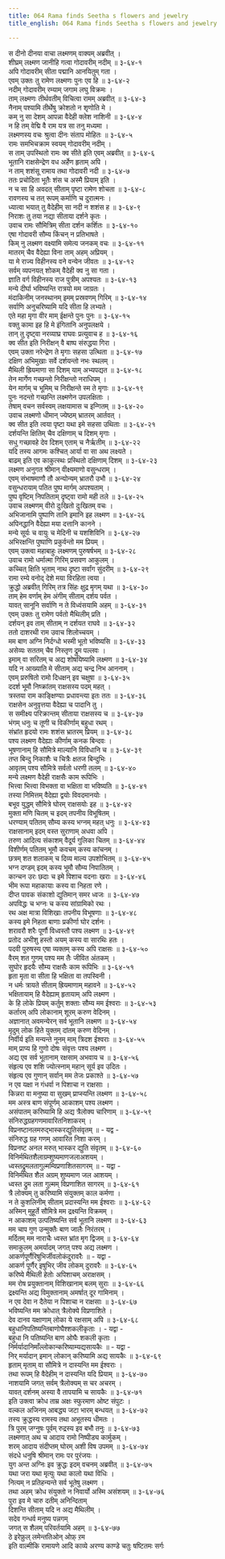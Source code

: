```yaml
---
title: 064 Rama finds Seetha s flowers and jewelry
title_english: 064 Rama finds Seetha s flowers and jewelry

---
```

स दीनो दीनया वाचा लक्ष्मणम् वाक्यम् अब्रवीत् ।  
शीघ्रम् लक्ष्मण जानीहि गत्वा गोदावरीम् नदीम् ॥ ३-६४-१  
अपि गोदावरीम् सीता पद्मानि आनयितुम् गता ।  
एवम् उक्तः तु रामेण लक्ष्मणः पुनः एव हि ॥ ३-६४-२  
नदीम् गोदावरीम् रम्याम् जगाम लघु विक्रमः ।  
ताम् लक्ष्मणः तीर्थवतीम् विचित्वा रामम् अब्रवीत् ॥ ३-६४-३  
नैनाम् पश्यामि तीर्थेषु क्रोशतो न शृणोति मे ।  
कम् नु सा देशम् आपन्ना वैदेही क्लेश नाशिनी ॥ ३-६४-४  
न हि तम् वेद्मि वै राम यत्र सा तनु मध्यमा ।  
लक्ष्मणस्य वचः श्रुत्वा दीनः संताप मोहितः ॥ ३-६४-५  
रामः समभिचक्राम स्वयम् गोदावरीम् नदीम् ।  
स ताम् उपस्थितो रामः क्व सीते इति एवम् अब्रवीत् ॥ ३-६४-६  
भूतानि राक्षसेन्द्रेण वध अर्हेण हृताम् अपि ।  
न ताम् शशंसू रामाय तथा गोदावरी नदी ॥ ३-६४-७  
ततः प्रचोदिता भूतैः शंस च अस्मै प्रियाम् इति ।  
न च सा हि अवदत् सीताम् पृष्टा रामेण शोचता ॥ ३-६४-८  
रावणस्य च तत् रूपम् कर्माणि च दुरात्मनः ।  
ध्यात्वा भयात् तु वैदेहीम् सा नदी न शशंस ह ॥ ३-६४-९  
निराशः तु तया नद्या सीताया दर्शने कृतः ।  
उवाच रामः सौमित्रिम् सीता दर्शन कर्शितः ॥ ३-६४-१०  
एषा गोदावरी सौम्य किंचन् न प्रतिभाषते ।  
किम् नु लक्ष्मण वक्ष्यामि समेत्य जनकम् वचः ॥ ३-६४-११  
मातरम् चैव वैदेह्या विना ताम् अहम् अप्रियम् ।  
या मे राज्य विहीनस्य वने वन्येन जीवतः ॥ ३-६४-१२  
सर्वम् व्यपनयत् शोकम् वैदेही क्व नु सा गता ।  
ज्ञाति वर्ग विहीनस्य राज पुत्रीम् अपश्यतः ॥ ३-६४-१३  
मन्ये दीर्घा भविष्यन्ति रात्रयो मम जाग्रतः ।  
मंदाकिनीम् जनस्थानम् इमम् प्रस्रवणम् गिरिम् ॥ ३-६४-१४  
सर्वाणि अनुचरिष्यामि यदि सीता हि लभ्यते ।  
एते महा मृगा वीर माम् ईक्षन्ते पुनः पुनः ॥ ३-६४-१५  
वक्तु कामा इह हि मे इंगितानि अनुपलक्षये ।  
तान् तु दृष्ट्वा नरव्याघ्र राघवः प्रत्युवाच ह ॥ ३-६४-१६  
क्व सीत इति निरीक्षन् वै बाष्प संरुद्धया गिरा ।  
एवम् उक्ता नरेन्द्रेण ते मृगाः सहसा उत्थिता ॥ ३-६४-१७  
दक्षिण अभिमुखाः सर्वे दर्शयन्तो नभः स्थलम् ।  
मैथिली ह्रियमाणा सा दिशम् याम् अभ्यपद्यत ॥ ३-६४-१८  
तेन मार्गेण गच्छन्तो निरीक्षन्तो नराधिपम् ।  
येन मार्गम् च भूमिम् च निरीक्षन्ते स्म ते मृगाः ॥ ३-६४-१९  
पुनः नदन्तो गच्छन्ति लक्ष्मणेन उपलक्षिताः ।  
तेषाम् वचन सर्वस्वम् लक्षयामास च इन्गितम् ॥ ३-६४-२०  
उवाच लक्ष्मणो धीमान् ज्येष्ठम् भ्रातरम् आर्तवत् ।  
क्व सीत इति त्वया पृष्टा यथा इमे सहसा उथिताः ॥ ३-६४-२१  
दर्शयन्ति क्षितिम् चैव दक्षिणाम् च दिशम् मृगाः ।  
सधु गच्छावहे देव दिशम् एताम् च नैर्ऋतीम् ॥ ३-६४-२२  
यदि तस्य आगमः कश्चित् आर्या वा सा अथ लक्ष्यते ।  
बाढम् इति एव काकुत्स्थः प्रस्थितो दक्षिणाम् दिशम् ॥ ३-६४-२३  
लक्ष्मण अनुगत श्रीमान् वीक्ष्यमाणो वसुन्धराम् ।  
एवम् संभाषमाणौ तौ अन्योन्यम् भ्रातरौ उभौ ॥ ३-६४-२४  
वसुन्धरायाम् पतित पुष्प मार्गम् अपश्यताम् ।  
पुष्प वृष्टिम् निपतिताम् दृष्ट्वा रामो मही तले ॥ ३-६४-२५  
उवाच लक्ष्मणम् वीरो दुःखितो दुःखितम् वचः ।  
अभिजानामि पुष्पाणि तानि इमानि इह लक्ष्मण ॥ ३-६४-२६  
अपिनद्धानि वैदेह्या मया दत्तानि कानने ।  
मन्ये सूर्यः च वायुः च मेदिनी च यशशिविनि ॥ ३-६४-२७  
अभिरक्षन्ति पुष्पाणि प्रकुर्वन्तो मम प्रियम् ।  
एवम् उक्त्वा महाबाहुः लक्ष्मणम् पुरुषर्षभम् ॥ ३-६४-२८  
उवाच रामो धर्मात्मा गिरिम् प्रसवण आकुलम् ।  
कच्चित् क्षिति भृताम् नाथ दृष्टा सर्वांग सुंदरीम् ॥ ३-६४-२९  
रामा रम्ये वनोद् देशे मया विरहिता त्वया ।  
क्रुद्धो अब्रवीत् गिरिम् तत्र सिंहः क्षुद्र मृगम् यथा ॥ ३-६४-३०  
ताम् हेम वर्णाम् हेम अंगीम् सीताम् दर्शय पर्वत ।  
यावत् सानूनि सर्वाणि न ते विध्वंसयामि अहम् ॥ ३-६४-३१  
एवम् उक्तः तु रामेण पर्वतो मैथिलीम् प्रति ।  
दर्शयन् इव ताम् सीताम् न दर्शयत राघवे ॥ ३-६४-३२  
ततो दाशरथी राम उवाच शिलोच्चयम् ।  
मम बाण अग्नि निर्दग्धो भस्मी भूतो भविष्यसि ॥ ३-६४-३३  
असेव्यः सततम् चैव निस्तृण द्रुम पल्लवः ।  
इमाम् वा सरितम् च अद्य शोषयिष्यामि लक्ष्मण ॥ ३-६४-३४  
यदि न आख्याति मे सीताम् अद्य चन्द्र निभ आननाम् ।  
एवम् प्ररुषितो रामो दिधक्षन् इव चक्षुषा ॥ ३-६४-३५  
ददर्श भूमौ निष्क्रांतम् राक्षसस्य पदम् महत् ।  
त्रस्तया राम काङ्क्षिण्याः प्रधावन्त्या इतः ततः ॥ ३-६४-३६  
राक्षसेन अनुवृत्तया वैदेह्या च पादानि तु ।  
स समीक्ष्य परिक्रान्तम् सीताया राक्षसस्य च ॥ ३-६४-३७  
भंगम् धनुः च तूणी च विकीर्णाम् बहुधा रथम् ।  
संभ्रांत हृदयो रामः शशंस भ्रातरम् प्रियम् ॥ ३-६४-३८  
पश्य लक्ष्मण वैदेह्याः कीर्णाम् कनक बिन्दवः ।  
भूषणानाम् हि सौमित्रे माल्यानि विविधानि च ॥ ३-६४-३९  
तप्त बिन्दु निकाशैः च चित्रैः क्षतज बिन्दुभिः ।  
आवृतम् पश्य सौमित्रे सर्वतो धरणी तलम् ॥ ३-६४-४०  
मन्ये लक्ष्मण वैदेही राक्षसैः काम रूपिभिः ।  
भित्त्वा भित्त्वा विभक्ता वा भक्षिता वा भविष्यति ॥ ३-६४-४१  
तस्या निमित्तम् वैदेह्या द्वयोः विवदमानयोः ।  
बभूव युद्धम् सौमित्रे घोरम् राक्षसयोः इह ॥ ३-६४-४२  
मुक्ता मणि चितम् च इदम् तपनीय विभूषितम् ।  
धरण्याम् पतितम् सौम्य कस्य भग्नम् महत् धनुः ॥ ३-६४-४३  
राक्षसानाम् इदम् वस्त सुराणाम् अधवा अपि ।  
तरुण आदित्य संकाशम् वैदूर्य गुलिका चितम् ॥ ३-६४-४४  
विशीर्णम् पतितम् भूमौ कवचम् कस्य कांचनम् ।  
छत्रम् शत शलाकम् च दिव्य माल्य उपशोभितम् ॥ ३-६४-४५  
भग्न दण्डम् इदम् कस्य भूमौ सौम्य निपातितम् ।  
कान्चन उरः छदाः च इमे पिशाच वदनाः खराः ॥ ३-६४-४६  
भीम रूपा महाकायाः कस्य वा निहता रणे ।  
दीप्त पावक संकाशो द्युतिमान् समर ध्वजः ॥ ३-६४-४७  
अपविद्धः च भग्नः च कस्य सांग्रामिको रथः ।  
रथ अक्ष मात्रा विशिखाः तपनीय विभूषणाः ॥ ३-६४-४८  
कस्य इमे निहता बाणाः प्रकीर्णा घोर दर्शनः ।  
शरावरौ शरैः पूर्णौ विध्वस्तौ पश्य लक्ष्मण ॥ ३-६४-४९  
प्रतोद अभीशु हस्तो अयम् कस्य वा सारथिः हतः ।  
पदवी पुरुषस्य एषा व्यक्तम् कस्य अपि राक्षसः ॥ ३-६४-५०  
वैरम् शत गुणम् पश्य मम तैः जीवित अंतकम् ।  
सुघोर हृदयैः सौम्य राक्षसैः काम रूपिभिः ॥ ३-६४-५१  
हृता मृता वा सीता हि भक्षिता वा तपस्विनी ।  
न धर्मः त्रायते सीताम् ह्रियमाणाम् महावने ॥ ३-६४-५२  
भक्षितायाम् हि वैदेह्याम् हृतायाम् अपि लक्ष्मण ।  
के हि लोके प्रियम् कर्तुम् शक्ताः सौम्य मम ईश्वराः ॥ ३-६४-५३  
कर्तारम् अपि लोकानाम् शूरम् करुण वेदिनम् ।  
अज्ञानात् अवमन्येरन् सर्व भूतानि लक्ष्मण ॥ ३-६४-५४  
मृदुम् लोक हिते युक्तम् दांतम् करुण वेदिनम् ।  
निर्वीर्य इति मन्यन्ते नूनम् माम् त्रिदश ईश्वराः ॥ ३-६४-५५  
माम् प्राप्य हि गुणो दोषः संवृत्तः पश्य लक्ष्मण ।  
अद्य एव सर्व भूतानाम् रक्षसाम् अभवाय च ॥ ३-६४-५६  
संहृत्य एव शशि ज्योत्स्नाम् महान् सूर्य इव उदितः ।  
संहृत्य एव गुणान् सर्वान् मम तेजः प्रकाश्ते ॥ ३-६४-५७  
न एव यक्षा न गंधर्वा न पिशाचा न राक्षसाः ।  
किन्नरा वा मनुष्या वा सुखम् प्राप्स्यन्ति लक्ष्मण ॥ ३-६४-५८  
मम अस्त्र बाण संपूर्णम् आकाशम् पश्य लक्ष्मण ।  
असंपातम् करिष्यामि हि अद्य त्रैलोक्य चारिणाम् ॥ ३-६४-५९  
संनिरुद्धग्रहगणमावारितनिशाकरम् ।  
विप्रनष्टानलमरुद्भास्करद्युतिसंवृतम् ॥ - यद्व -  
संनिरुद्ध ग्रह गणम् आवारित निशा करम् ।  
विप्रनष्ट अनल मरुत् भास्कर द्युति संवृतम् ॥ ३-६४-६०  
विनिर्मथितशैलाग्रम्शुष्यमाणजलाअशयम् ।  
ध्वस्तद्रुमलतागुल्मम्विप्रणाशितसागरम् ॥ - यद्वा -  
विनिर्मथित शैल अग्रम् शुष्यमाण जल आशयम् ।  
ध्वस्त द्रुम लता गुल्मम् विप्रणाशित सागरम् ॥ ३-६४-६१  
त्रै लोक्यम् तु करिष्यामि संयुक्तम् काल कर्मणा ।  
न ते कुशलिनीम् सीताम् प्रदास्यन्ति मम ईश्वराः ॥ ३-६४-६२  
अस्मिन् मुहूर्ते सौमित्रे मम द्रक्ष्यन्ति विक्रमम् ।  
न आकाशम् उत्पतिष्यन्ति सर्व भूतानि लक्ष्मण ॥ ३-६४-६३  
मम चाप गुण उन्मुक्तैः बाण जालैः निरंतरम् ।  
मर्दितम् मम नाराचैः ध्वस्त भ्रांत मृग द्विजम् ॥ ३-६४-६४  
समाकुलम् अमर्यादम् जगत् पश्य अद्य लक्ष्मण ।  
आकर्णपूर्णैरिषुभिर्जीवलोकंदुरावरैः ॥ - यद्वा -  
आकर्ण पूर्णैर् इषुभिर् जीव लोकम् दुरावरैः ॥ ३-६४-६५  
करिष्ये मैथिली हेतोः अपिशाचम् अराक्षसम् ।  
मम रोष प्रयुक्तानाम् विशिखानाम् बलम् सुराः ॥ ३-६४-६६  
द्रक्ष्यन्ति अद्य विमुक्तानाम् अमर्षात् दूर गामिनाम् ।  
न एव देवा न दैतेया न पिशाचा न राक्षसाः ॥ ३-६४-६७  
भविष्यन्ति मम क्रोधात् त्रैलोक्ये विप्रणाशिते ।  
देव दानव यक्षाणाम् लोका ये रक्षसाम् अपि ॥ ३-६४-६८  
बहुधानिपतिष्यन्तिबाणोघैश्शकलीकृताः । - यद्वा -  
बहुधा नि पतिष्यन्ति बाण ओघैः शकली कृताः ।  
निर्मर्यादानिमाँल्लोकान्करिष्याम्यद्यसायकैः ॥ - यद्वा -  
निर् मर्यादान् इमान् लोकान् करिष्यामि अद्य सायकैः ॥ ३-६४-६९  
हृताम् मृताम् वा सौमित्रे न दास्यन्ति मम ईश्वराः ।  
तथा रूपम् हि वैदेहीम् न दास्यन्ति यदि प्रियाम् ॥ ३-६४-७०  
नाशयामि जगत् सर्वम् त्रैलोक्यम् स चर अचरम् ।  
यावत् दर्शनम् अस्या वै तापयामि च सायकैः ॥ ३-६४-७१  
इति उक्त्वा क्रोध ताम्र अक्षः स्फुरमाण ओष्ट संपुटः ।  
वल्कल अजिनम् आबद्ध्य जटा भारम् बन्धयत् ॥ ३-६४-७२  
तस्य क्रुद्धस्य रामस्य तथा अभूतस्य धीमतः ।  
त्रि पुरम् जग्नुषः पूर्वम् रुद्रस्य इव बभौ तनुः ॥ ३-६४-७३  
लक्ष्मणात् अथ च आदाय रामो निष्पीड्य कार्मुकम् ।  
शरम् आदाय संदीप्तम् घोरम् अशी विष उपमम् ॥ ३-६४-७४  
संदधे धनुषि श्रीमान् रामः पर पुरंजयः ।  
युग अन्त अग्निः इव क्रुद्धः इदम् वचनम् अब्रवीत् ॥ ३-६४-७५  
यथा जरा यथा मृत्युः यथा कालो यथा विधिः ।  
नित्यम् न प्रतिहन्यन्ते सर्व भूतेषु लक्ष्मण ।  
तथा अहम् क्रोध संयुक्तो न निवार्यो अस्मि असंशयम् ॥ ३-६४-७६  
पुरा इव मे चारु दतीम् अनिन्दिताम्  
दिशन्ति सीताम् यदि न अद्य मैथिलीम् ।  
सदेव गन्धर्व मनुष्य पन्नगम्  
जगत् स शैलम् परिवर्तयामि अहम् ॥ ३-६४-७७  
ठे इरेफ़ुल् लमेन्ततिओन् ओफ़् ऱम  
इति वाल्मीकि रामायणे आदि काव्ये अरण्य काण्डे चतुः षष्टितमः सर्गः